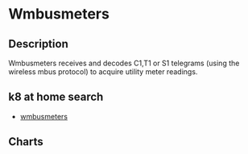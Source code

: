 # Wmbusmeters

## Description

Wmbusmeters receives and decodes C1,T1 or S1 telegrams (using the wireless mbus protocol) to acquire utility meter readings.

## k8 at home search

- [wmbusmeters](https://nanne.dev/k8s-at-home-search/#/wmbusmeters)

## Charts



